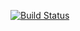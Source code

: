 [![Build Status](https://dev.azure.com/allors/Allors2/_apis/build/status/Allors.allors2?branchName=master)](https://dev.azure.com/allors/Allors2/_build/latest?definitionId=4&branchName=master)
